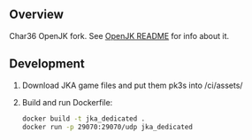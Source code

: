 ## Overview

Char36 OpenJK fork. See [OpenJK README](https://github.com/JACoders/OpenJK/blob/master/README.md) for info about it.

## Development

1. Download JKA game files and put them pk3s into /ci/assets/
2. Build and run Dockerfile:

    ```bash
    docker build -t jka_dedicated .
    docker run -p 29070:29070/udp jka_dedicated
    ```